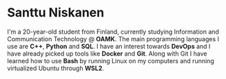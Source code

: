 # Santtu Niskanen

I'm a 20-year-old student from Finland, currently studying Information and Communication Technology @ **OAMK**. The main programming languages I use are **C++**, **Python** and **SQL**. I have an interest towards **DevOps** and I have already picked up tools like **Docker** and **Git**. Along with Git I have learned how to use **Bash** by running Linux on my computers and running virtualized Ubuntu through **WSL2**.
